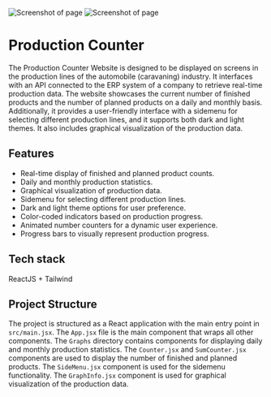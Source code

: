 ![Screenshot of page](https://i.postimg.cc/3R8TQpZv/image001.png)
![Screenshot of page](https://i.postimg.cc/Sx9b0zTQ/Screenshot-2024-03-07-144017.png)

# Production Counter

The Production Counter Website is designed to be displayed on screens in the production lines of the automobile (caravaning) industry. It interfaces with an API connected to the ERP system of a company to retrieve real-time production data. The website showcases the current number of finished products and the number of planned products on a daily and monthly basis. Additionally, it provides a user-friendly interface with a sidemenu for selecting different production lines, and it supports both dark and light themes. It also includes graphical visualization of the production data.

## Features

- Real-time display of finished and planned product counts.
- Daily and monthly production statistics.
- Graphical visualization of production data.
- Sidemenu for selecting different production lines.
- Dark and light theme options for user preference.
- Color-coded indicators based on production progress.
- Animated number counters for a dynamic user experience.
- Progress bars to visually represent production progress.

## Tech stack

ReactJS + Tailwind

## Project Structure

The project is structured as a React application with the main entry point in `src/main.jsx`. The `App.jsx` file is the main component that wraps all other components. The `Graphs` directory contains components for displaying daily and monthly production statistics. The `Counter.jsx` and `SumCounter.jsx` components are used to display the number of finished and planned products. The `SideMenu.jsx` component is used for the sidemenu functionality. The `GraphInfo.jsx` component is used for graphical visualization of the production data.
